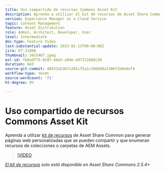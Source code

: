 ```yaml
---
title: Uso compartido de recursos Commons Asset Kit
description: Aprenda a utilizar el kit de recursos de Asset Share Common para generar páginas web personalizadas y compartibles que enumeran recursos de carpetas o colecciones de AEM Assets.
version: Experience Manager as a Cloud Service
topic: Content Management
feature: Asset Distribution
role: Admin, Architect, Developer, User
level: Intermediate
doc-type: Feature Video
last-substantial-update: 2023-02-13T00:00:00Z
jira: KT-11868
thumbnail: 3415467.jpeg
exl-id: fb8adf75-02d7-44e5-a84e-e0731100dc58
duration: 643
source-git-commit: 48433a5367c281cf5a1c106b08a1306f1b0e8ef4
workflow-type: tm+mt
source-wordcount: '71'
ht-degree: 0%

---
```


# Uso compartido de recursos Commons Asset Kit

Aprenda a utilizar [kit de recursos](https://opensource.adobe.com/asset-share-commons/pages/asset-kit/overview/) de Asset Share Common para generar páginas web personalizadas que se pueden compartir y que enumeran recursos de colecciones o carpetas de AEM Assets.

>[!VIDEO](https://video.tv.adobe.com/v/3415467?quality=12&learn=on)

_[El kit de recursos](https://opensource.adobe.com/asset-share-commons/pages/asset-kit/overview/) solo está disponible en Asset Share Commons 2.5.4+_
